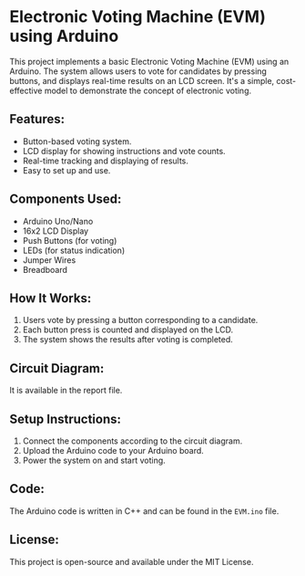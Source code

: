# Electronic Voting Machine (EVM) using Arduino

This project implements a basic Electronic Voting Machine (EVM) using an Arduino. The system allows users to vote for candidates by pressing buttons, and displays real-time results on an LCD screen. It's a simple, cost-effective model to demonstrate the concept of electronic voting.

## Features:
- Button-based voting system.
- LCD display for showing instructions and vote counts.
- Real-time tracking and displaying of results.
- Easy to set up and use.

## Components Used:
- Arduino Uno/Nano
- 16x2 LCD Display
- Push Buttons (for voting)
- LEDs (for status indication)
- Jumper Wires
- Breadboard

## How It Works:
1. Users vote by pressing a button corresponding to a candidate.
2. Each button press is counted and displayed on the LCD.
3. The system shows the results after voting is completed.

## Circuit Diagram:
It is available in the report file.

## Setup Instructions:
1. Connect the components according to the circuit diagram.
2. Upload the Arduino code to your Arduino board.
3. Power the system on and start voting.

## Code:
The Arduino code is written in C++ and can be found in the `EVM.ino` file.

## License:
This project is open-source and available under the MIT License.
